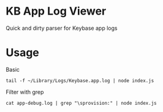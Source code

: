 # KB App Log Viewer

Quick and dirty parser for Keybase app logs

# Usage
Basic

```tail -f ~/Library/Logs/Keybase.app.log | node index.js```

Filter with grep

```cat app-debug.log | grep "\sprovision:" | node index.js```
